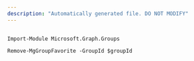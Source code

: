 ```yaml
---
description: "Automatically generated file. DO NOT MODIFY"
---
```


```powershellv2

Import-Module Microsoft.Graph.Groups

Remove-MgGroupFavorite -GroupId $groupId

```